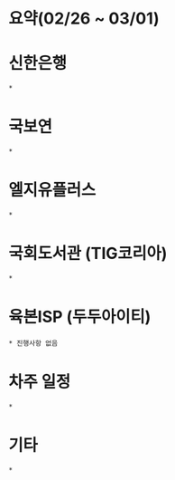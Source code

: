 # 요약(02/26 ~ 03/01)


# 신한은행
    * 

# 국보연
    * 

# 엘지유플러스
    * 

# 국회도서관 (TIG코리아)
    * 

# 육본ISP (두두아이티)
    * 진행사항 없음

# 차주 일정
    * 

# 기타
    * 